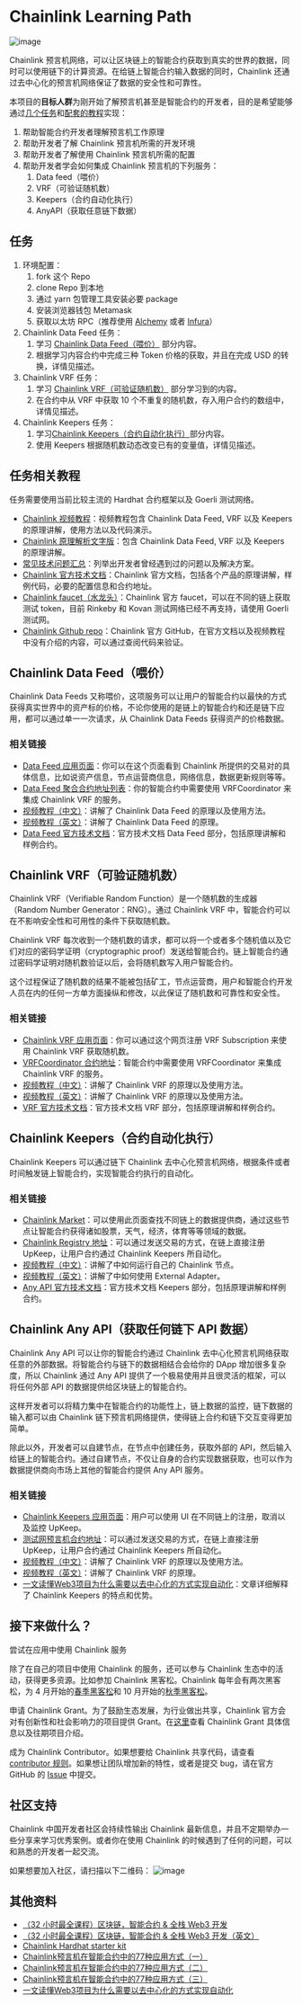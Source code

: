 # Chainlink Learning Path
![image](./image/logo-chainlink-blue.svg)

Chainlink 预言机网络，可以让区块链上的智能合约获取到真实的世界的数据，同时可以使用链下的计算资源。在给链上智能合约输入数据的同时，Chainlink 还通过去中心化的预言机网络保证了数据的安全性和可靠性。

本项目的**目标人群**为刚开始了解预言机甚至是智能合约的开发者，目的是希望能够通过[几个任务](#任务)和[配套的教程](#任务相关资源)实现：
1. 帮助智能合约开发者理解预言机工作原理
2. 帮助开发者了解 Chainlink 预言机所需的开发环境
3. 帮助开发者了解使用 Chainlink 预言机所需的配置
4. 帮助开发者学会如何集成 Chainlink 预言机的下列服务：
   1. Data feed（喂价）
   2. VRF（可验证随机数）
   3. Keepers（合约自动化执行）
   4. AnyAPI（获取任意链下数据）

## 任务
1. 环境配置：
   1. fork 这个 Repo 
   2. clone Repo 到本地
   3. 通过 yarn 包管理工具安装必要 package
   4. 安装浏览器钱包 Metamask
   5. 获取以太坊 RPC（推荐使用 [Alchemy](https://www.alchemy.com/) 或者 [Infura](https://infura.io/)）
2. Chainlink Data Feed 任务：
   1. 学习 [Chainlink Data Feed（喂价）](#chainlink-data-feed喂价) 部分内容。
   2. 根据学习内容合约中完成三种 Token 价格的获取，并且在完成 USD 的转换，详情见描述。
3. Chainlink VRF 任务：
   1. 学习 [Chainlink VRF（可验证随机数）](#chainlink-vrf可验证随机数) 部分学习到的内容。
   2. 在合约中从 VRF 中获取 10 个不重复的随机数，存入用户合约的数组中，详情见描述。
4. Chainlink Keepers 任务：
   1. 学习[Chainlink Keepers（合约自动化执行）](#chainlink-keepers合约自动化执行)部分内容。
   2. 使用 Keepers 根据随机数动态改变已有的变量值，详情见描述。

## 任务相关教程
任务需要使用当前比较主流的 Hardhat 合约框架以及 Goerli 测试网络。
- [Chainlink 视频教程](https://www.bilibili.com/video/BV1ed4y1N7Uv)：视频教程包含 Chainlink Data Feed, VRF 以及 Keepers 的原理讲解，使用方法以及代码演示。
- [Chainlink 原理解析文字版](https://learnblockchain.cn/article/4766)：包含 Chainlink Data Feed, VRF 以及 Keepers 的原理讲解。
- [常见技术问题汇总](https://learnblockchain.cn/people/398/questions)：列举出开发者曾经遇到过的问题以及解决方案。
- [Chainlink 官方技术文档](https://docs.chain.link/)：Chainlink 官方文档，包括各个产品的原理讲解，样例代码，必要的配置信息和合约地址。
- [Chainlink faucet（水龙头）](https://faucets.chain.link/)：Chainlink 官方 faucet，可以在不同的链上获取测试 token，目前 Rinkeby 和 Kovan 测试网络已经不再支持，请使用 Goerli 测试网。
- [Chainlink Github repo](https://github.com/smartcontractkit)：Chainlink 官方 GitHub，在官方文档以及视频教程中没有介绍的内容，可以通过查阅代码来验证。

## Chainlink Data Feed（喂价）
Chainlink Data Feeds 又称喂价，这项服务可以让用户的智能合约以最快的方式获得真实世界中的资产标的价格，不论你使用的是链上的智能合约和还是链下应用，都可以通过单一一次请求，从 Chainlink Data Feeds 获得资产的价格数据。

### 相关链接
- [Data Feed 应用页面](https://data.chain.link/)：你可以在这个页面看到 Chainlink 所提供的交易对的具体信息，比如说资产信息，节点运营商信息，网络信息，数据更新规则等等。
- [Data Feed 聚合合约地址列表](https://docs.chain.link/docs/reference-contracts/)：你的智能合约中需要使用 VRFCoordinator 来集成 Chainlink VRF 的服务。
- [视频教程（中文）](https://www.bilibili.com/video/BV1ed4y1N7Uv?p=2)：讲解了 Chainlink Data Feed 的原理以及使用方法。
- [视频教程（英文）](https://www.youtube.com/watch?v=e75kwGzvtnI)：讲解了 Chainlink Data Feed 的原理。
- [Data Feed 官方技术文档](https://docs.chain.link/docs/using-chainlink-reference-contracts/)：官方技术文档 Data Feed 部分，包括原理讲解和样例合约。
## Chainlink VRF（可验证随机数）
Chainlink VRF（Verifiable Random Function）是一个随机数的生成器（Random Number Generator：RNG）。通过 Chainlink VRF 中，智能合约可以在不影响安全性和可用性的条件下获取随机数。

Chainlink VRF 每次收到一个随机数的请求，都可以将一个或者多个随机值以及它们对应的密码学证明（cryptographic proof）发送给智能合约。链上智能合约通过密码学证明对随机数验证以后，会将随机数写入用户智能合约。

这个过程保证了随机数的结果不能被包括矿工，节点运营商，用户和智能合约开发人员在内的任何一方单方面操纵和修改，以此保证了随机数和可靠性和安全性。
### 相关链接
- [Chainlink VRF 应用页面](https://vrf.chain.link/)：你可以通过这个网页注册 VRF Subscription 来使用 Chainlink VRF 获取随机数。
- [VRFCoordinator 合约地址](https://docs.chain.link/docs/vrf/v2/supported-networks/)：智能合约中需要使用 VRFCoordinator 来集成 Chainlink VRF 的服务。
- [视频教程（中文）](https://www.bilibili.com/video/BV1ed4y1N7Uv?p=5)：讲解了 Chainlink VRF 的原理以及使用方法。
- [视频教程（英文）](https://www.youtube.com/watch?v=JqZWariqh5s)：讲解了 Chainlink VRF 的原理以及使用方法。
- [VRF 官方技术文档](https://docs.chain.link/docs/vrf/v2/introduction/)：官方技术文档 VRF 部分，包括原理讲解和样例合约。
## Chainlink Keepers（合约自动化执行）
Chainlink Keepers 可以通过链下 Chainlink 去中心化预言机网络，根据条件或者时间触发链上智能合约，实现智能合约执行的自动化。

### 相关链接
- [Chainlink Market](https://market.link/overview)：可以使用此页面查找不同链上的数据提供商，通过这些节点让智能合约获得诸如股票，天气，经济，体育等等领域的数据。
- [Chainlink Registry 地址](https://docs.chain.link/docs/chainlink-keepers/supported-networks/)：可以通过发送交易的方式，在链上直接注册 UpKeep，让用户合约通过 Chainlink Keepers 所自动化。
- [视频教程（中文）](https://www.bilibili.com/video/BV1ed4y1N7Uv?p=9)：讲解了中如何运行自己的 Chainlink 节点。
- [视频教程（英文）](https://www.youtube.com/watch?v=fICFYsN4E74)：讲解了中如何使用 External Adapter。
- [Any API 官方技术文档](https://docs.chain.link/docs/any-api/introduction/)：官方技术文档 Keepers 部分，包括原理讲解和样例合约。

## Chainlink Any API（获取任何链下 API 数据）
Chainlink Any API 可以让你的智能合约通过 Chainlink 去中心化预言机网络获取任意的外部数据。将智能合约与链下的数据相结合会给你的 DApp 增加很多复杂度，所以 Chainlink 通过 Any API 提供了一个极易使用并且很灵活的框架，可以将任何外部 API 的数据提供给区块链上的智能合约。

这样开发者可以将精力集中在智能合约的功能性上，链上数据的监控，链下数据的输入都可以由 Chainlink 链下预言机网络提供，使得链上合约和链下交互变得更加简单。

除此以外，开发者可以自建节点，在节点中创建任务，获取外部的 API，然后输入给链上的智能合约。通过自建节点，不仅让自身的合约实现数据获取，也可以作为数据提供商向市场上其他的智能合约提供 Any API 服务。
### 相关链接
- [Chainlink Keepers 应用页面](https://keepers.chain.link/)：用户可以使用 UI 在不同链上的注册，取消以及监控 UpKeep。
- [测试网预言机合约地址](https://docs.chain.link/docs/any-api/testnet-oracles/)：可以通过发送交易的方式，在链上直接注册 UpKeep，让用户合约通过 Chainlink Keepers 所自动化。
- [视频教程（中文）](https://www.bilibili.com/video/BV1ed4y1N7Uv?p=9)：讲解了 Chainlink VRF 的原理以及使用方法。
- [视频教程（英文）](https://www.youtube.com/watch?v=MSKDIy85xlI)：讲解了 Chainlink VRF 的原理。
- [一文读懂Web3项目为什么需要以去中心化的方式实现自动化](https://learnblockchain.cn/article/4051)：文章详细解释了 Chainlink Keepers 的特点和优势。

## 接下来做什么？
尝试在应用中使用 Chainlink 服务

除了在自己的项目中使用 Chainlink 的服务，还可以参与 Chainlink 生态中的活动，获得更多资源。比如参加 Chainlink 黑客松。Chainlink 每年会有两次黑客松，为 4 月开始的[春季黑客松](https://chainlinkspring2022.devpost.com/)和 10 月开始的[秋季黑客松](https://chain.link/hackathon)。

申请 Chainlink Grant。为了鼓励生态发展，为行业做出共享，Chainlink 官方会对有创新性和社会影响力的项目提供 Grant。在[这里](https://chain.link/community/grants)查看 Chainlink Grant 具体信息以及往期项目介绍。

成为 Chainlink Contributor。如果想要给 Chainlink 共享代码，请查看 [contributor 规则](https://github.com/smartcontractkit/chainlink/blob/develop/docs/CONTRIBUTING.md)。如果想让团队增加新的特性，或者是提交 bug，请在官方 GitHub 的 [Issue](https://github.com/smartcontractkit/chainlink/issues) 中提交。

## 社区支持
Chainlink 中国开发者社区会持续性输出 Chainlink 最新信息，并且不定期举办一些分享来学习优秀案例。或者你在使用 Chainlink 的时候遇到了任何的问题，可以和熟悉的开发者一起交流。

如果想要加入社区，请扫描以下二维码：
![image](./image/QRCode.png)


## 其他资料
- [（32 小时最全课程）区块链，智能合约 & 全栈 Web3 开发](https://www.bilibili.com/video/BV1Ca411n7ta)
- [（32 小时最全课程）区块链，智能合约 & 全栈 Web3 开发（英文）](https://www.youtube.com/watch?v=gyMwXuJrbJQ)
- [Chainlink Hardhat starter kit](https://github.com/smartcontractkit/hardhat-starter-kit)
- [Chainlink预言机在智能合约中的77种应用方式（一）](https://learnblockchain.cn/article/4115)
- [Chainlink预言机在智能合约中的77种应用方式（二）](https://learnblockchain.cn/article/4144)
- [Chainlink预言机在智能合约中的77种应用方式（三）](https://learnblockchain.cn/article/4262)
- [一文读懂Web3项目为什么需要以去中心化的方式实现自动化](https://learnblockchain.cn/article/4051)